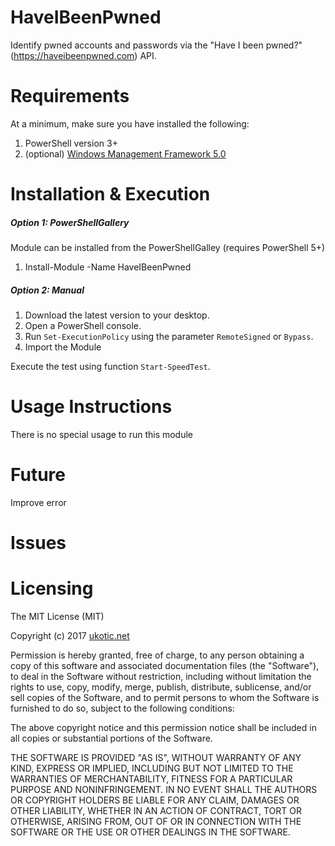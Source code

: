 HaveIBeenPwned
============================

Identify pwned accounts and passwords via the "Have I been pwned?" (https://haveibeenpwned.com) API.

# Requirements

At a minimum, make sure you have installed the following:

1. PowerShell version 3+
2. (optional) [Windows Management Framework 5.0](https://www.microsoft.com/en-us/download/details.aspx?id=50395)

# Installation & Execution

##### Option 1: PowerShellGallery

Module can be installed from the PowerShellGalley (requires PowerShell 5+)
1. Install-Module -Name HaveIBeenPwned

##### Option 2: Manual

1. Download the latest version to your desktop.
2. Open a PowerShell console.
3. Run `Set-ExecutionPolicy` using the parameter `RemoteSigned` or `Bypass`.
4. Import the Module

Execute the test using function `Start-SpeedTest`.

# Usage Instructions

There is no special usage to run this module

# Future

Improve error

# Issues

 

# Licensing

The MIT License (MIT)

Copyright (c) 2017 [ukotic.net](http://blog.ukotic.net)

Permission is hereby granted, free of charge, to any person obtaining a copy
of this software and associated documentation files (the "Software"), to deal
in the Software without restriction, including without limitation the rights
to use, copy, modify, merge, publish, distribute, sublicense, and/or sell
copies of the Software, and to permit persons to whom the Software is
furnished to do so, subject to the following conditions:

The above copyright notice and this permission notice shall be included in all
copies or substantial portions of the Software.

THE SOFTWARE IS PROVIDED "AS IS", WITHOUT WARRANTY OF ANY KIND, EXPRESS OR
IMPLIED, INCLUDING BUT NOT LIMITED TO THE WARRANTIES OF MERCHANTABILITY,
FITNESS FOR A PARTICULAR PURPOSE AND NONINFRINGEMENT. IN NO EVENT SHALL THE
AUTHORS OR COPYRIGHT HOLDERS BE LIABLE FOR ANY CLAIM, DAMAGES OR OTHER
LIABILITY, WHETHER IN AN ACTION OF CONTRACT, TORT OR OTHERWISE, ARISING FROM,
OUT OF OR IN CONNECTION WITH THE SOFTWARE OR THE USE OR OTHER DEALINGS IN THE
SOFTWARE.
